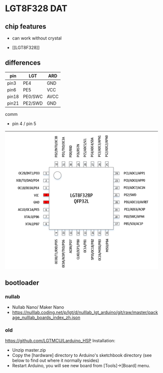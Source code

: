 
# LGT8F328 DAT

## chip features

- can work without crystal 

- [[LGT8F328]]



## differences 

| pin   | LGT     | ARD |
| ----- | ------- | - |
| pin3  | PE4     | GND | 
| pin6  | PE5     | VCC |
| pin18 | PE0/SWC | AVCC |
| pin21 | PE2/SWD | GND | 

comm 
- pin 4 / pin 5


![](58-57-15-14-02-2023.png)



## bootloader

### nullab 

- Nullab Nano/ Maker Nano 
- https://nulllab.coding.net/p/lgt/d/nulllab_lgt_arduino/git/raw/master/package_nulllab_boards_index_zh.json



### old 
https://github.com/LGTMCU/Larduino_HSP
Installation:
- Unzip master.zip
- Copy the [hardware] directory to Arduino's sketchbook directory (see below to find out where it normally resides)
- Restart Arduino, you will see new board from [Tools]->[Board] menu.